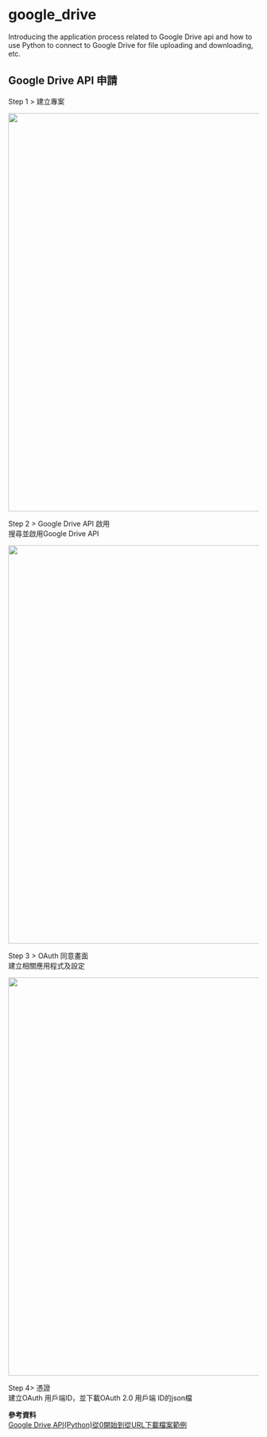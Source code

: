 # google_drive
Introducing the application process related to Google Drive api and how to use Python to connect to Google Drive for file uploading and downloading, etc.

## Google Drive API 申請
Step 1 > 建立專案
<div align='center'><img src="https://github.com/yifan-07/google_drive/assets/35762304/d7946635-8609-421c-9e4b-ccddcc6c5d8d" width='800' higth='400'></div>

Step 2 > Google Drive API 啟用
<br>搜尋並啟用Google Drive API
<div align='center'><img src="https://github.com/yifan-07/google_drive/assets/35762304/07287a31-8f3a-4b14-8be2-20e301eac3f2" width='800' higth='400'></div>

Step 3 > OAuth 同意畫面
<br>建立相關應用程式及設定</br>
<div align='center'><img src="https://github.com/yifan-07/google_drive/assets/35762304/c44b79f8-e355-4b07-a19e-325bd46bd40d" width='800' higth='400'></div>

Step 4> 憑證
<br>建立OAuth 用戶端ID，並下載OAuth 2.0 用戶端 ID的json檔

**參考資料**
<br>[Google Drive API(Python)從0開始到從URL下載檔案範例](https://medium.com/ai-academy-taiwan/google-drive-api-python-%E5%BE%9E0%E9%96%8B%E5%A7%8B%E5%88%B0%E5%BE%9Eurl%E4%B8%8B%E8%BC%89%E6%AA%94%E6%A1%88%E7%AF%84%E4%BE%8B-a182ce279073)
